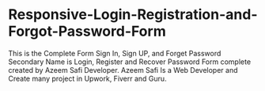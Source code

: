 # Responsive-Login-Registration-and-Forgot-Password-Form
This is the Complete Form Sign In, Sign UP, and Forget Password Secondary Name is Login, Register and Recover Password Form complete created by Azeem Safi Developer. Azeem Safi Is a Web Developer and Create many project in Upwork, Fiverr and Guru. 
